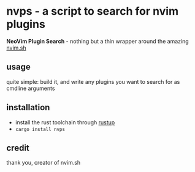 # nvps - a script to search for nvim plugins  
**NeoVim Plugin Search** - nothing but a thin wrapper around the amazing [nvim.sh](https://nvim.sh)  

## usage  
quite simple: build it, and write any plugins you want to search for as cmdline arguments  

## installation  
- install the rust toolchain through [rustup](https://rustup.sh)
- `cargo install nvps`

## credit  
thank you, creator of nvim.sh

